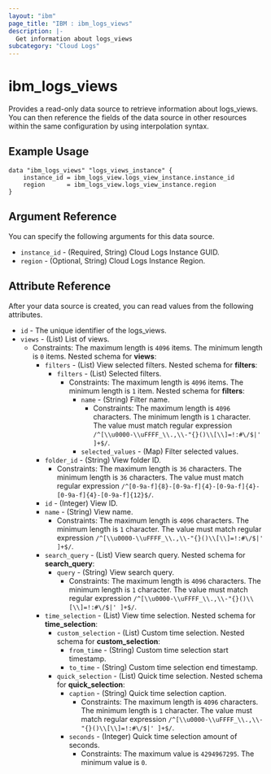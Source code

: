 ```yaml
---
layout: "ibm"
page_title: "IBM : ibm_logs_views"
description: |-
  Get information about logs_views
subcategory: "Cloud Logs"
---
```



# ibm_logs_views

Provides a read-only data source to retrieve information about logs_views. You can then reference the fields of the data source in other resources within the same configuration by using interpolation syntax.

## Example Usage

```hcl
data "ibm_logs_views" "logs_views_instance" {
	instance_id = ibm_logs_view.logs_view_instance.instance_id
	region      = ibm_logs_view.logs_view_instance.region
}
```

## Argument Reference

You can specify the following arguments for this data source.

* `instance_id` - (Required, String)  Cloud Logs Instance GUID.
* `region` - (Optional, String) Cloud Logs Instance Region.

## Attribute Reference

After your data source is created, you can read values from the following attributes.

* `id` - The unique identifier of the logs_views.
* `views` - (List) List of views.
  * Constraints: The maximum length is `4096` items. The minimum length is `0` items.
Nested schema for **views**:
	* `filters` - (List) View selected filters.
	Nested schema for **filters**:
		* `filters` - (List) Selected filters.
		  * Constraints: The maximum length is `4096` items. The minimum length is `1` item.
		Nested schema for **filters**:
			* `name` - (String) Filter name.
			  * Constraints: The maximum length is `4096` characters. The minimum length is `1` character. The value must match regular expression `/^[\\u0000-\\uFFFF_\\.,\\-"{}()\\[\\]=!:#\/$|' ]+$/`.
			* `selected_values` - (Map) Filter selected values.
	* `folder_id` - (String) View folder ID.
	  * Constraints: The maximum length is `36` characters. The minimum length is `36` characters. The value must match regular expression `/^[0-9a-f]{8}-[0-9a-f]{4}-[0-9a-f]{4}-[0-9a-f]{4}-[0-9a-f]{12}$/`.
	* `id` - (Integer) View ID.
	* `name` - (String) View name.
	  * Constraints: The maximum length is `4096` characters. The minimum length is `1` character. The value must match regular expression `/^[\\u0000-\\uFFFF_\\.,\\-"{}()\\[\\]=!:#\/$|' ]+$/`.
	* `search_query` - (List) View search query.
	Nested schema for **search_query**:
		* `query` - (String) View search query.
		  * Constraints: The maximum length is `4096` characters. The minimum length is `1` character. The value must match regular expression `/^[\\u0000-\\uFFFF_\\.,\\-"{}()\\[\\]=!:#\/$|' ]+$/`.
	* `time_selection` - (List) View time selection.
	Nested schema for **time_selection**:
		* `custom_selection` - (List) Custom time selection.
		Nested schema for **custom_selection**:
			* `from_time` - (String) Custom time selection start timestamp.
			* `to_time` - (String) Custom time selection end timestamp.
		* `quick_selection` - (List) Quick time selection.
		Nested schema for **quick_selection**:
			* `caption` - (String) Quick time selection caption.
			  * Constraints: The maximum length is `4096` characters. The minimum length is `1` character. The value must match regular expression `/^[\\u0000-\\uFFFF_\\.,\\-"{}()\\[\\]=!:#\/$|' ]+$/`.
			* `seconds` - (Integer) Quick time selection amount of seconds.
			  * Constraints: The maximum value is `4294967295`. The minimum value is `0`.

